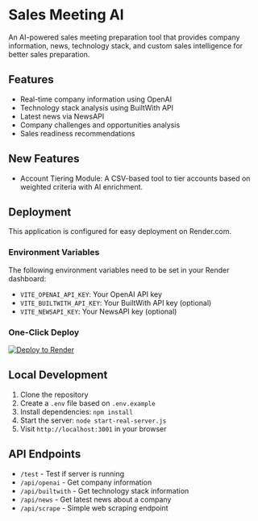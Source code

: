 # Sales Meeting AI

An AI-powered sales meeting preparation tool that provides company information, news, technology stack, and custom sales intelligence for better sales preparation.

## Features

- Real-time company information using OpenAI
- Technology stack analysis using BuiltWith API
- Latest news via NewsAPI
- Company challenges and opportunities analysis
- Sales readiness recommendations

## New Features

- Account Tiering Module: A CSV-based tool to tier accounts based on weighted criteria with AI enrichment.

## Deployment

This application is configured for easy deployment on Render.com.

### Environment Variables

The following environment variables need to be set in your Render dashboard:

- `VITE_OPENAI_API_KEY`: Your OpenAI API key
- `VITE_BUILTWITH_API_KEY`: Your BuiltWith API key (optional)
- `VITE_NEWSAPI_KEY`: Your NewsAPI key (optional)

### One-Click Deploy

[![Deploy to Render](https://render.com/images/deploy-to-render-button.svg)](https://render.com/deploy?repo=https://github.com/YOUR_USERNAME/sales-meeting-ai)

## Local Development

1. Clone the repository
2. Create a `.env` file based on `.env.example`
3. Install dependencies: `npm install`
4. Start the server: `node start-real-server.js`
5. Visit `http://localhost:3001` in your browser

## API Endpoints

- `/test` - Test if server is running
- `/api/openai` - Get company information
- `/api/builtwith` - Get technology stack information
- `/api/news` - Get latest news about a company
- `/api/scrape` - Simple web scraping endpoint 